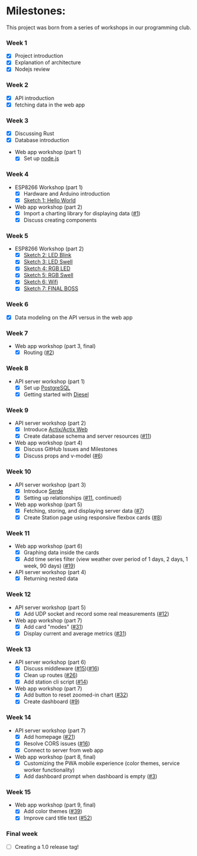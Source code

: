 # Milestones:

This project was born from a series of workshops in our programming club.

### Week 1

- [x] Project introduction
- [x] Explanation of architecture
- [x] Nodejs review

### Week 2

- [x] API introduction
- [x] fetching data in the web app

### Week 3

- [x] Discussing Rust
- [x] Database introduction
- Web app workshop (part 1)
  - [x] Set up [node.js](https://nodejs.org)

### Week 4

- ESP8266 Workshop (part 1)
  - [x] Hardware and Arduino introduction
  - [x] [Sketch 1: Hello World](https://gist.github.com/jaythomas/69a7bacf49e3f26ae8311a25ec416702)
- Web app workshop (part 2)
  - [x] Import a charting library for displaying data ([#1](https://github.com/JTCC-Programming-Club/weather-station/issues/1))
  - [x] Discuss creating components

### Week 5

- ESP8266 Workshop (part 2)
  - [x] [Sketch 2: LED Blink](https://gist.github.com/jaythomas/5bc647d795368d76fbcd233d69ee4246)
  - [x] [Sketch 3: LED Swell](https://gist.github.com/jaythomas/56faf188e171e11e31d73bcf0457b042)
  - [x] [Sketch 4: RGB LED](https://gist.github.com/jaythomas/2163c926c71bd153f35c89ae6f34b350)
  - [x] [Sketch 5: RGB Swell](https://gist.github.com/jaythomas/4e1c2e71ac708f6263b3ec3324602426)
  - [x] [Sketch 6: Wifi](https://gist.github.com/jaythomas/c6a8850c13ec2fddc878c8dadebfae91)
  - [x] [Sketch 7: FINAL BOSS](https://gist.github.com/jaythomas/0f9becea61da928d38879eb3563897fa)

### Week 6

- [x] Data modeling on the API versus in the web app

### Week 7

- Web app workshop (part 3, final)
  - [x] Routing ([#2](https://github.com/JTCC-Programming-Club/weather-station/issues/2))

### Week 8

- API server workshop (part 1)
  - [x] Set up [PostgreSQL](https://www.postgresql.org/)
  - [x] Getting started with [Diesel](http://diesel.rs/)

### Week 9

- API server workshop (part 2)
  - [x] Introduce [Actix/Actix Web](https://actix.rs/)
  - [x] Create database schema and server resources ([#11](https://github.com/JTCC-Programming-Club/weather-station/issues/11))
- Web app workshop (part 4)
  - [x] Discuss GitHub Issues and Milestones
  - [x] Discuss props and v-model ([#6](https://github.com/JTCC-Programming-Club/weather-station/issues/6))

### Week 10

- API server workshop (part 3)
  - [x] Introduce [Serde](https://github.com/serde-rs/serde)
  - [x] Setting up relationships ([#11](https://github.com/JTCC-Programming-Club/weather-station/issues/11), continued)
- Web app workshop (part 5)
  - [x] Fetching, storing, and displaying server data ([#7](https://github.com/JTCC-Programming-Club/weather-station/issues/7))
  - [x] Create Station page using responsive flexbox cards ([#8](https://github.com/JTCC-Programming-Club/weather-station/issues/8))

### Week 11

- Web app workshop (part 6)
  - [x] Graphing data inside the cards
  - [x] Add time series filter (view weather over period of 1 days, 2 days, 1 week, 90 days) ([#19](https://github.com/JTCC-Programming-Club/weather-station/issues/19))
- API server workshop (part 4)
  - [x] Returning nested data

### Week 12

- API server workshop (part 5)
  - [x] Add UDP socket and record some real measurements ([#12](https://github.com/JTCC-Programming-Club/weather-station/issues/12))
- Web app workshop (part 7)
  - [x] Add card "modes" ([#31](https://github.com/JTCC-Programming-Club/weather-station/pull/31))
  - [x] Display current and average metrics ([#31](https://github.com/JTCC-Programming-Club/weather-station/pull/31))

### Week 13

- API server workshop (part 6)
  - [x] Discuss middleware ([#15](https://github.com/JTCC-Programming-Club/weather-station/issues/15))([#16](https://github.com/jtcc-programming-club/weather-station/issues/16))
  - [x] Clean up routes ([#26](https://github.com/JTCC-Programming-Club/weather-station/issues/26))
  - [x] Add station cli script ([#14](https://github.com/JTCC-Programming-Club/weather-station/issues/14))
- Web app workshop (part 7)
  - [x] Add button to reset zoomed-in chart ([#32](https://github.com/JTCC-Programming-Club/weather-station/issues/32))
  - [x] Create dashboard ([#9](https://github.com/JTCC-Programming-Club/weather-station/issues/9))

### Week 14

- API server workshop (part 7)
  - [x] Add homepage ([#21](https://github.com/JTCC-Programming-Club/weather-station/issues/21))
  - [x] Resolve CORS issues ([#16](https://github.com/jtcc-programming-club/weather-station/issues/16))
  - [x] Connect to server from web app
- Web app workshop (part 8, final)
  - [x] Customizing the PWA mobile experience (color themes, service worker functionality)
  - [x] Add dashboard prompt when dashboard is empty ([#3](https://github.com/JTCC-Programming-Club/weather-station/issues/3))

### Week 15

- Web app workshop (part 9, final)
  - [x] Add color themes ([#39](https://github.com/JTCC-Programming-Club/weather-station/issues/39))
  - [x] Improve card title text ([#52](https://github.com/JTCC-Programming-Club/weather-station/issues/52))

### Final week

- [ ] Creating a 1.0 release tag!
